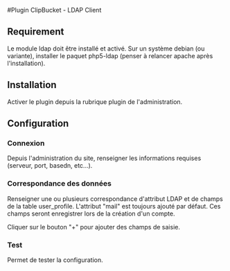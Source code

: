 #Plugin ClipBucket - LDAP Client

## Requirement 
Le module ldap doit être installé et activé. Sur un système debian (ou variante), installer le paquet php5-ldap (penser à relancer apache après l'installation).

## Installation
Activer le plugin depuis la rubrique plugin de l'administration.

## Configuration

### Connexion
Depuis l'administration du site, renseigner les informations requises (serveur, port, basedn, etc...).

### Correspondance des données
Renseigner une ou plusieurs correspondance d'attribut LDAP et de champs de la table user_profile. L'attribut "mail" est toujours ajouté par défaut.
Ces champs seront enregistrer lors de la création d'un compte.

Cliquer sur le bouton "+" pour ajouter des champs de saisie.

### Test
Permet de tester la configuration.
